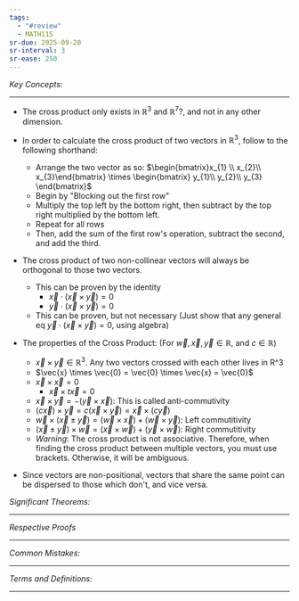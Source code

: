 ```yaml
---
tags:
  - "#review"
  - MATH115
sr-due: 2025-09-20
sr-interval: 3
sr-ease: 250
---
```

*Key Concepts:*
___

- The cross product only exists in $\mathbb{R}^3$ and $\mathbb{R}^7$?, and not in any other dimension.

- In order to calculate the cross product of two vectors in $\mathbb{R}^3$, follow to the following shorthand:
	- Arrange the two vector as so: $\begin{bmatrix}x_{1} \\ x_{2}\\ x_{3}\end{bmatrix} \times \begin{bmatrix} y_{1}\\ y_{2}\\ y_{3} \end{bmatrix}$
	- Begin by "Blocking out the first row"
	- Multiply the top left by the bottom right, then subtract by the top right multiplied by the bottom left. 
	- Repeat for all rows
	- Then, add the sum of the first row's operation, subtract the second, and add the third. 

- The cross product of two non-collinear vectors will always be orthogonal to those two vectors.
	- This can be proven by the identity
		- $\vec{x} \cdot (\vec{x}\times\vec{y}) = 0$
		- $\vec{y} \cdot (\vec{x}\times\vec{y}) = 0$
	- This can be proven, but not necessary (Just show that any general eq $\vec{y} \cdot (\vec{x}\times\vec{y}) = 0$, using algebra)

- The properties of the Cross Product: (For $\vec{w}, \vec{x}, \vec{y} \in \mathbb{R}$, and $c \in \mathbb{R}$)
	- $\vec{x} \times \vec{y} \in \mathbb{R}^3$. Any two vectors crossed with each other lives in R^3
	- $\vec{x} \times \vec{0} =  \vec{0} \times \vec{x} = \vec{0}$
	- $\vec{x} \times \vec{x} = 0$
		- $\vec{x} \times t\vec{x} = 0$
	- $\vec{x} \times \vec{y} = -(\vec{y} \times \vec{x})$: This is called anti-commutivity
	- $(c\vec{x})\times \vec{y} = c(\vec{x} \times \vec{y}) = \vec{x} \times (c\vec{y})$
	- $\vec{w} \times (\vec{x} \pm \vec{y}) = (\vec{w} \times \vec{x}) + (\vec{w} \times \vec{y})$: Left commutitivity
	- $(\vec{x} \pm \vec{y})\times \vec{w} = (\vec{x} \times \vec{w}) + (\vec{y} \times \vec{w})$: Right commutitivity
	- *Warning*: The cross product is not associative. Therefore, when finding the cross product between multiple vectors, you must use brackets. Otherwise, it will be ambiguous. 

- Since vectors are non-positional, vectors that share the same point can be dispersed to those which don't, and vice versa. 



*Significant Theorems:*
___

*Respective Proofs*
___

*Common Mistakes:*
___

*Terms and Definitions:*
___

